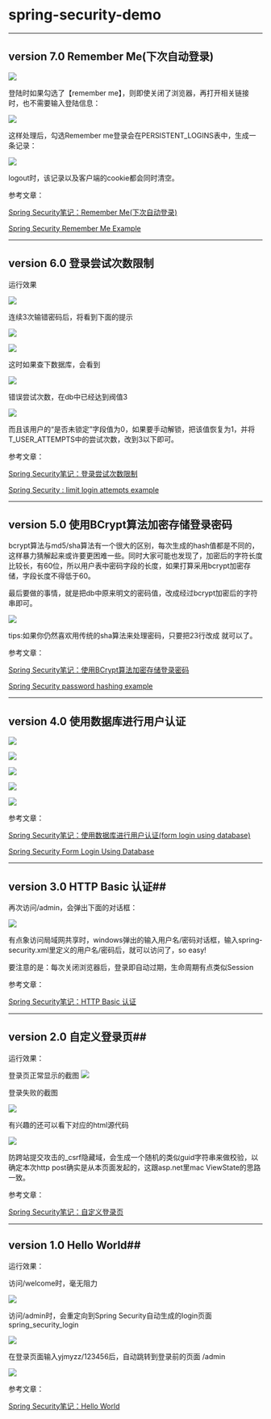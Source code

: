 # spring-security-demo #


----------

## version 7.0 Remember Me(下次自动登录) ##


![](https://raw.githubusercontent.com/CoderDream/spring-security-demo/master/doc/snapshot/v7.0/v70001.png)

登陆时如果勾选了【remember me】，则即使关闭了浏览器，再打开相关链接时，也不需要输入登陆信息：

![](https://raw.githubusercontent.com/CoderDream/spring-security-demo/master/doc/snapshot/v7.0/v70002.png)


这样处理后，勾选Remember me登录会在PERSISTENT_LOGINS表中，生成一条记录：


![](https://raw.githubusercontent.com/CoderDream/spring-security-demo/master/doc/snapshot/v7.0/v70003.png)


logout时，该记录以及客户端的cookie都会同时清空。

参考文章：

[Spring Security笔记：Remember Me(下次自动登录)](http://www.cnblogs.com/yjmyzz/p/remember-me-sample-in-spring-security3.html)

[Spring Security Remember Me Example](http://www.mkyong.com/spring-security/spring-security-remember-me-example/)

----------
## version 6.0 登录尝试次数限制 ##
运行效果

![](https://raw.githubusercontent.com/CoderDream/spring-security-demo/master/doc/snapshot/v6.0/v60001.png)

连续3次输错密码后，将看到下面的提示

![](https://raw.githubusercontent.com/CoderDream/spring-security-demo/master/doc/snapshot/v6.0/v60002.png)

![](https://raw.githubusercontent.com/CoderDream/spring-security-demo/master/doc/snapshot/v6.0/v60005.png)

这时如果查下数据库，会看到

![](https://raw.githubusercontent.com/CoderDream/spring-security-demo/master/doc/snapshot/v6.0/v60003.png)

错误尝试次数，在db中已经达到阀值3

![](https://raw.githubusercontent.com/CoderDream/spring-security-demo/master/doc/snapshot/v6.0/v60004.png)

而且该用户的“是否未锁定”字段值为0，如果要手动解锁，把该值恢复为1，并将T_USER_ATTEMPTS中的尝试次数，改到3以下即可。

参考文章：

[Spring Security笔记：登录尝试次数限制](http://www.cnblogs.com/yjmyzz/p/limit-login-attempts-in-spring-security3.html)

 [Spring Security : limit login attempts example](http://www.mkyong.com/spring-security/spring-security-limit-login-attempts-example/#)

----------


## version 5.0 使用BCrypt算法加密存储登录密码 ##


bcrypt算法与md5/sha算法有一个很大的区别，每次生成的hash值都是不同的，这样暴力猜解起来或许要更困难一些。同时大家可能也发现了，加密后的字符长度比较长，有60位，所以用户表中密码字段的长度，如果打算采用bcrypt加密存储，字段长度不得低于60。

最后要做的事情，就是把db中原来明文的密码值，改成经过bcrypt加密后的字符串即可。

![](https://raw.githubusercontent.com/CoderDream/spring-security-demo/master/doc/snapshot/v5.0/v50001.png)

tips:如果你仍然喜欢用传统的sha算法来处理密码，只要把23行改成 <password-encoder hash="sha" />  就可以了。

参考文章：

[Spring Security笔记：使用BCrypt算法加密存储登录密码](http://www.cnblogs.com/yjmyzz/p/use-bcrypt-algorithm-hashing-password-in-spring-security3.html)

[Spring Security password hashing example](http://www.mkyong.com/spring-security/spring-security-password-hashing-example/)


----------


## version 4.0 使用数据库进行用户认证 ##

![](https://raw.githubusercontent.com/CoderDream/spring-security-demo/master/doc/snapshot/v4.0/v40001.png)

![](https://raw.githubusercontent.com/CoderDream/spring-security-demo/master/doc/snapshot/v4.0/v40002.png)

![](https://raw.githubusercontent.com/CoderDream/spring-security-demo/master/doc/snapshot/v4.0/v40003.png)

![](https://raw.githubusercontent.com/CoderDream/spring-security-demo/master/doc/snapshot/v4.0/v40004.png)

![](https://raw.githubusercontent.com/CoderDream/spring-security-demo/master/doc/snapshot/v4.0/v40005.png)


参考文章： 

[Spring Security笔记：使用数据库进行用户认证(form login using database)](http://www.cnblogs.com/yjmyzz/p/form-login-using-database-with-spring-security3.html)

[Spring Security Form Login Using Database](http://www.mkyong.com/spring-security/spring-security-form-login-using-database/)

----------

## version 3.0 HTTP Basic 认证##
再次访问/admin，会弹出下面的对话框：

![](https://raw.githubusercontent.com/CoderDream/spring-security-demo/master/doc/snapshot/v3.0/v30001.png)


有点象访问局域网共享时，windows弹出的输入用户名/密码对话框，输入spring-security.xml里定义的用户名/密码后，就可以访问了，so easy!

要注意的是：每次关闭浏览器后，登录即自动过期，生命周期有点类似Session




参考文章： 

[Spring Security笔记：HTTP Basic 认证](http://www.cnblogs.com/yjmyzz/p/3851235.html)



----------

## version 2.0 自定义登录页##
运行效果：

登录页正常显示的截图
![](https://raw.githubusercontent.com/CoderDream/spring-security-demo/master/doc/snapshot/v2.0/v20001.png)



登录失败的截图

![](https://raw.githubusercontent.com/CoderDream/spring-security-demo/master/doc/snapshot/v2.0/v20002.png)


有兴趣的还可以看下对应的html源代码

![](https://raw.githubusercontent.com/CoderDream/spring-security-demo/master/doc/snapshot/v2.0/v20003.png)


防跨站提交攻击的_csrf隐藏域，会生成一个随机的类似guid字符串来做校验，以确定本次http post确实是从本页面发起的，这跟asp.net里mac ViewState的思路一致。


参考文章： 

[Spring Security笔记：自定义登录页](http://www.cnblogs.com/yjmyzz/p/how-to-custom-login-form-page-with-spring-security3.html)

----------


## version 1.0 Hello World##
运行效果：

访问/welcome时，毫无阻力

![](https://raw.githubusercontent.com/CoderDream/spring-security-demo/master/doc/snapshot/v1.0/v10001.png)

访问/admin时，会重定向到Spring Security自动生成的login页面 spring_security_login

![](https://raw.githubusercontent.com/CoderDream/spring-security-demo/master/doc/snapshot/v1.0/v10002.png)

在登录页面输入yjmyzz/123456后，自动跳转到登录前的页面 /admin

![](https://raw.githubusercontent.com/CoderDream/spring-security-demo/master/doc/snapshot/v1.0/v10003.png)


参考文章： 

[Spring Security笔记：Hello World](http://www.cnblogs.com/yjmyzz/p/spring-security-with-spring-mvc-helloworld.html)